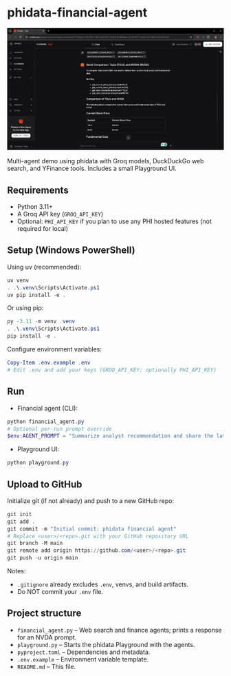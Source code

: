 # phidata-financial-agent

![Project homepage preview](./output.png)

Multi-agent demo using phidata with Groq models, DuckDuckGo web search, and YFinance tools. Includes a small Playground UI.

## Requirements

- Python 3.11+
- A Groq API key (`GROQ_API_KEY`)
- Optional: `PHI_API_KEY` if you plan to use any PHI hosted features (not required for local)

## Setup (Windows PowerShell)

Using uv (recommended):

```powershell
uv venv
. .\.venv\Scripts\Activate.ps1
uv pip install -e .
```

Or using pip:

```powershell
py -3.11 -m venv .venv
. .\.venv\Scripts\Activate.ps1
pip install -e .
```

Configure environment variables:

```powershell
Copy-Item .env.example .env
# Edit .env and add your keys (GROQ_API_KEY; optionally PHI_API_KEY)
```

## Run

- Financial agent (CLI):

```powershell
python financial_agent.py
# Optional per-run prompt override
$env:AGENT_PROMPT = "Summarize analyst recommendation and share the latest news for NVDA"; python financial_agent.py
```

- Playground UI:

```powershell
python playground.py
```

## Upload to GitHub

Initialize git (if not already) and push to a new GitHub repo:

```powershell
git init
git add .
git commit -m "Initial commit: phidata financial agent"
# Replace <user>/<repo>.git with your GitHub repository URL
git branch -M main
git remote add origin https://github.com/<user>/<repo>.git
git push -u origin main
```

Notes:
- `.gitignore` already excludes `.env`, venvs, and build artifacts.
- Do NOT commit your `.env` file.

## Project structure

- `financial_agent.py` – Web search and finance agents; prints a response for an NVDA prompt.
- `playground.py` – Starts the phidata Playground with the agents.
- `pyproject.toml` – Dependencies and metadata.
- `.env.example` – Environment variable template.
- `README.md` – This file.